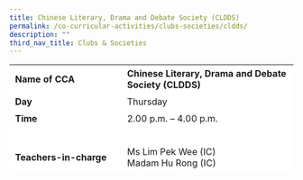 ```yaml
---
title: Chinese Literary, Drama and Debate Society (CLDDS)
permalink: /co-curricular-activities/clubs-societies/cldds/
description: ""
third_nav_title: Clubs & Societies
---
```

<table border="0" style="box-sizing: inherit; border-collapse: collapse; border-spacing: 0px; max-width: 100%; height: 193px; width: 744.412px;"><tbody style="box-sizing: inherit;"><tr style="box-sizing: inherit; background: rgb(255, 255, 255); height: 24px;"><td style="box-sizing: inherit; padding: 5px 10px; width: 264.925px; height: 24px;"><strong style="box-sizing: inherit; font-weight: 700;">Name of CCA</strong></td><td style="box-sizing: inherit; padding: 5px 10px; width: 478.487px; height: 24px;"><strong style="box-sizing: inherit; font-weight: 700;">Chinese Literary, Drama and Debate Society (CLDDS)</strong></td></tr><tr style="box-sizing: inherit; background: rgb(255, 255, 255); height: 24px;"><td style="box-sizing: inherit; padding: 5px 10px; width: 264.925px; height: 24px;"><strong style="box-sizing: inherit; font-weight: 700;">Day</strong></td><td style="box-sizing: inherit; padding: 5px 10px; width: 478.487px; height: 24px;">Thursday</td></tr><tr style="box-sizing: inherit; background: rgb(255, 255, 255); height: 24px;"><td style="box-sizing: inherit; padding: 5px 10px; width: 264.925px; height: 24px;"><strong style="box-sizing: inherit; font-weight: 700;">Time</strong></td><td style="box-sizing: inherit; padding: 5px 10px; width: 478.487px; height: 24px;">2.00 p.m. – 4.00 p.m.</td></tr><tr style="box-sizing: inherit; background: rgb(255, 255, 255); height: 108px;"><td style="box-sizing: inherit; padding: 5px 10px; width: 264.925px; height: 108px;"><strong style="box-sizing: inherit; font-weight: 700;">Teachers-in-charge</strong></td><td style="box-sizing: inherit; padding: 5px 10px; width: 478.487px; height: 108px;">Ms Lim Pek Wee (IC)<br>Madam Hu Rong (IC)</td></tr><tr style="box-sizing: inherit; background: rgb(255, 255, 255); height: 37px;"></td></tr><tr style="box-sizing: inherit; background: rgb(255, 255, 255); height: 336px;"><td colspan="2" style="box-sizing: inherit; padding: 5px 10px; width: 743.412px; height: 336px;"><p style="box-sizing: inherit; font-size: 1em;">
Chinese Literary, Drama and Debate Society (CLDDS) was set up with the objective of developing the students’ talent and interest in Chinese Language and Culture in 2016.Since the start of the CCA in 2016, the students were given opportunities to engage in various Chinese Cultural activities such as Paper Cutting, Paper Folding, Lantern Making, Tying of Chinese Knot, Tongue Twisters, Chinese Chess, Chinese Opera Mask Making etc. Besides, to increase their social awareness and self-confidence, showcasing their talents as well as developing their leadership qualities.</p><p style="box-sizing: inherit; font-size: 1em;"></p><p style="box-sizing: inherit; font-size: 1em;">CLDDS students were further exposed to various aspects of Chinese Drama through drama lessons conducted by professional instructors who was engaged to teach them how to use their voice, expression and body language to act. CLDDS performed during this year Chinese New Year Celebration Concert, showcasing their talents to the teachers and students.</p><p style="box-sizing: inherit; font-size: 1em;">Through the CCA, students will be able to develop social skills and build their self-confidence. The CCA also serves as a platform for the students to develop character and have a sense of belonging, knowing the roots as well as develop a love for mother tongue language.</p></td></tr></tbody></table>